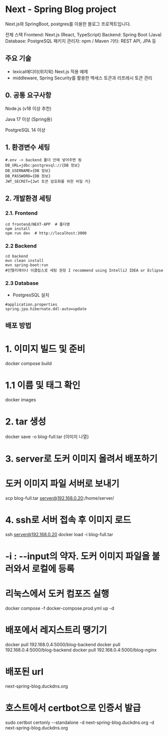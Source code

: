 # Next - Spring Blog project

Next.js와 SpringBoot, postgres를 이용한 블로그 프로젝트입니다.

전체 스택
Frontend: Next.js (React, TypeScript)
Backend: Spring Boot (Java)
Database: PostgreSQL
패키지 관리자: npm / Maven
기타: REST API, JPA 등

## 주요 기술
- lexical에디터(위지윅) Next.js 적용 예제
- middleware, Spring Security를 활용한 액세스 토큰과 리프레시 토큰 관리


## 0. 공통 요구사항
Node.js (v18 이상 추천)

Java 17 이상 (Spring용)

PostgreSQL 14 이상



## 1. 환경변수 세팅
```
#.env -> backend 폴더 안에 넣어주면 됨
DB_URL=jdbc:postgresql://{DB 정보}
DB_USERNAME={DB 정보}
DB_PASSWORD={DB 정보}
JWT_SECRET={Jwt 토큰 암호화를 위한 비밀 키}
```


## 2. 개발환경 세팅 

### 2.1. Frontend
```
cd frontend/NEXT-APP  # 폴더명 
npm install
npm run dev  # http://localhost:3000
```

### 2.2 Backend 
```
cd backend
mvn clean install
mvn spring-boot:run  
#인텔리제이나 이클립스로 세팅 권장 I recommend using IntelliJ IDEA or Eclipse
```

### 2.3 Database
- PostgresSQL 설치

```
#application.properties
spring.jpa.hibernate.ddl-auto=update
```



## 배포 방법 
# 1. 이미지 빌드 및 준비
docker compose build

# 1.1 이름 및 태그 확인
docker images

# 2. tar 생성
docker save -o blog-full.tar {이미지 나열}

# 3. server로 도커 이미지 올려서 배포하기
# 도커 이미지 파일 서버로 보내기 
scp blog-full.tar server@192.168.0.20:/home/server/

# 4. ssh로 서버 접속 후 이미지 로드
ssh server@192.168.0.20 
docker load -i blog-full.tar 
# -i : --input의 약자. 도커 이미지 파일을 불러와서 로컬에 등록

# 리눅스에서 도커 컴포즈 실행
docker compose -f docker-compose.prod.yml up -d

# 배포에서 레지스트리 땡기기
docker pull 192.168.0.4:5000/blog-backend
docker pull 192.168.0.4:5000/blog-backend
docker pull 192.168.0.4:5000/blog-nginx

# 배포된 url
next-spring-blog.duckdns.org

# 호스트에서 certbot으로 인증서 발급
sudo certbot certonly --standalone -d next-spring-blog.duckdns.org -d next-spring-blog.duckdns.org